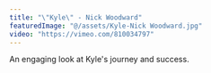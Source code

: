 ```yaml
---
title: "\"Kyle\" - Nick Woodward"
featuredImage: "@/assets/Kyle-Nick Woodward.jpg"
video: "https://vimeo.com/810034797"
---
```

An engaging look at Kyle's journey and success.
